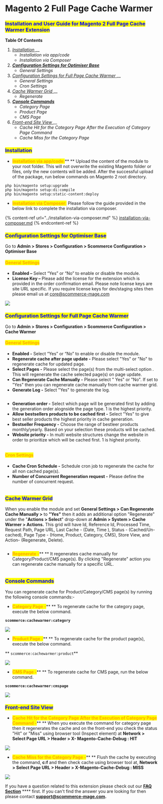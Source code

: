 # Magento 2 Full Page Cache Warmer

### <mark style="color:blue;">Installation and User Guide for Magento 2 Full Page Cache Warmer Extension</mark>

**Table Of Contents**

1. [_Installation_ ](magento-2-full-page-cache-warmer.md#\_toc\_250008)__
   * _Installation via app/code_
   * _Installation via Composer_&#x20;
2. __[_Configuration Settings for Optimiser Base_ ](magento-2-full-page-cache-warmer.md#\_toc\_250007)__
   * _General Settings_&#x20;
3. [_Configuration Settings for Full Page Cache Warmer_ ](magento-2-full-page-cache-warmer.md#\_toc\_250005)__
   * _General Settings_&#x20;
   * _Cron Settings_&#x20;
4. [_Cache Warmer Grid_ ](magento-2-full-page-cache-warmer.md#\_toc\_250002)__
   * _Regenerate_&#x20;
5. __[_Console Commands_ ](magento-2-full-page-cache-warmer.md#\_toc\_250001)__
   * _Category Page_&#x20;
   * _Product Page_&#x20;
   * _CMS Page_&#x20;
6. [_Front-end Site View_ ](magento-2-full-page-cache-warmer.md#\_toc\_250000)__
   * _Cache Hit for the Category Page After the Execution of Category Page Command_&#x20;
   * _Cache Miss for the Category Page_&#x20;

### <mark style="color:blue;">Installation</mark> <a href="#_toc_250008" id="_toc_250008"></a>

* <mark style="color:orange;">**Installation via app/code:**</mark>** ** Upload the content of the module to your root folder. This will not overwrite the existing Magento folder or files, only the new contents will be added. After the successful upload of the package, run below commands on Magento 2 root directory.

```
php bin/magento setup:upgrade
php bin/magento setup:di:compile
php bin/magento setup:static-content:deploy
```

* <mark style="color:orange;">**Installation via Composer:**</mark> Please follow the guide provided in the below link to complete the installation via composer.

{% content-ref url="../installation-via-composer.md" %}
[installation-via-composer.md](../installation-via-composer.md)
{% endcontent-ref %}

### <mark style="color:blue;">Configuration Settings for Optimiser Base</mark> <a href="#_toc_250007" id="_toc_250007"></a>

Go to **Admin > Stores > Configuration > Scommerce Configuration > Optimiser Base**

#### <mark style="color:orange;">General Settings</mark> <a href="#_toc_250006" id="_toc_250006"></a>

* **Enabled –** Select “Yes” or “No” to enable or disable the module.
* **License Key –** Please add the license for the extension which is provided in the order confirmation email. Please note license keys are site URL specific. If you require license keys for dev/staging sites then please email us at [core@scommerce-mage.com](mailto:core@scommerce-mage.com)

![](../../.gitbook/assets/general\_fullpage.png)

### <mark style="color:blue;">Configuration Settings for Full Page Cache Warmer</mark> <a href="#_toc_250005" id="_toc_250005"></a>

Go to **Admin > Stores > Configuration > Scommerce Configuration > Cache Warmer**

#### <mark style="color:orange;">General Settings</mark> <a href="#_toc_250004" id="_toc_250004"></a>

* **Enabled -** Select “Yes” or “No” to enable or disable the module.
* **Regenerate cache after page update -** Please select "Yes" or "No" to regenerate cache for updated page.
* **Select Pages -** Please select the page(s) from the multi-select option . This will regenerate the cache selected page(s) on page update.
* **Can Regenerate Cache Manually -** Please select " Yes" or "No". If set to "Yes" then you can regenerate cache manually from cache warmer grid.
* **Generate Log -** Select "Yes" to generate the log.

<figure><img src="../../.gitbook/assets/image.png" alt=""><figcaption></figcaption></figure>

* **Generation order -** Select which page will be generated first by adding the generation order alognside the page type. 1 is the highest priority.
* **Allow bestsellers products to be cached first -** Select "Yes" to give best seller products the highest priority in cache generation.
* **Bestseller Frequency -** Choose the range of bestleer products monthly/yearly. Based on your selection these products will be cached.
* **Website priority -** In multi website structures change the website in order to prioritize which will be cached first. 1 is highest priority.

<figure><img src="../../.gitbook/assets/image (5).png" alt=""><figcaption></figcaption></figure>

#### <mark style="color:orange;">Cron Settings</mark> <a href="#_toc_250003" id="_toc_250003"></a>

* **Cache Cron Schedule -** Schedule cron job to regenerate the cache for all non cached page(s).
* **Number of Concurrent Regeneration request -** Please define the number of concurrent request.

<figure><img src="../../.gitbook/assets/image (3) (2).png" alt=""><figcaption></figcaption></figure>

### <mark style="color:blue;">Cache Warmer Grid</mark> <a href="#_toc_250002" id="_toc_250002"></a>

When you enable the module and set **General Settings > Can Regenerate Cache Manually >** to **"Yes"** then it adds an additional option "Regenerate" under the "**Actions > Select**" drop-down at **Admin > System > Cache Warmer > Actions.** This grid will have Id, Reference Id, Processed Time, Request Path, Page URL, Last Cache - (Date, Time ), Status - (Cached/Un-cached), Page Type - (Home, Product, Category, CMS), Store View, and Action- (Regenerate, Delete).

<figure><img src="../../.gitbook/assets/image (3).png" alt=""><figcaption></figcaption></figure>

* <mark style="color:orange;">**Regenerate -**</mark>** ** It regenerates cache manually for Category/Product/CMS page(s). By clicking "Regenerate" action you can regenerate cache manually for a specific URL.

<figure><img src="../../.gitbook/assets/4324324.png" alt=""><figcaption></figcaption></figure>

### <mark style="color:blue;">Console Commands</mark> <a href="#_toc_250001" id="_toc_250001"></a>

You can regenerate cache for Product/Category/CMS page(s) by running the following console commands:-

* <mark style="color:orange;">**Category Page -**</mark>** ** To regenerate cache for the category page, execute the below command.

&#x20;**`scommerce:cachewarmer:category`**

![](<../../.gitbook/assets/6 (4)>)

* <mark style="color:orange;">**Product Page -**</mark>** ** To regenerate cache for the product page(s), execute the below command.

&#x20;** `scommerce:cachewarmer:product`**

![](<../../.gitbook/assets/7 (46)>)

* <mark style="color:orange;">**CMS Page -**</mark>** ** To regenerate cache for CMS page, run the below command.

&#x20;**`scommerce:cachewarmer:cmspage`**

![](<../../.gitbook/assets/8 (7)>)

### <mark style="color:blue;">Front-end Site View</mark> <a href="#_toc_250000" id="_toc_250000"></a>

* <mark style="color:orange;">**Cache Hit for the Category Page After the Execution of Category Page Command -**</mark>** ** When you execute the command for category page then it regenerates the cache and on the front-end you check the status "Hit" or "Miss" using browser tool (Inspect element) at **Network > Select Page URL > Header > X- Magento-Cache-Debug : HIT**

![](<../../.gitbook/assets/9 (28)>)

* <mark style="color:orange;">**Cache Miss for the Category Page -**</mark>** ** Flush the cache by executing the command, **c:f** and then check cache using browser tool at, **Network > Select Page URL > Header > X-Magento-Cache-Debug : MISS**

![](<../../.gitbook/assets/10 (17)>)

If you have a question related to this extension please check out our [**FAQ Section**](https://www.scommerce-mage.com/magento-2-full-page-cache-warmer.html#faq) **** first. If you can't find the answer you are looking for then please contact [**support@scommerce-mage.com**](mailto:core@scommerce-mage.com)**.**
